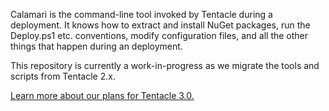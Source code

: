 Calamari is the command-line tool invoked by Tentacle during a deployment. It knows how to extract and install NuGet packages, run the Deploy.ps1 etc. conventions, modify configuration files, and all the other things that happen during an deployment.

This repository is currently a work-in-progress as we migrate the tools and scripts from Tentacle 2.x. 

[Learn more about our plans for Tentacle 3.0.](http://octopusdeploy.com/blog/deployment-targets-in-octopus-3)
